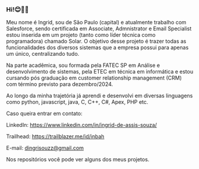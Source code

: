 ### Hi!😊👋👋
Meu nome é Ingrid, sou de São Paulo (capital) e atualmente trabalho com Salesforce, sendo certificada em Associate, Admnistrator e Email Specialist estou inserida em um projeto (tanto como líder técnica como programadora) chamado Solar. O objetivo desse projeto é trazer todas as funcionalidades dos diversos sistemas que a empresa possui para apenas um único, centralizando tudo. 

Na parte acadêmica, sou formada pela FATEC SP em Análise e desenvolvimento de sistemas, pela ETEC em técnica em informática e estou cursando pós graduação em customer relationship management (CRM) com término previsto para dezembro/2024.

Ao longo da minha trajetória já aprendi e desenvolvi em diversas linguagens como python, javascript, java, C, C++, C#, Apex, PHP etc.

Caso queira entrar em contato:

LinkedIn: https://www.linkedin.com/in/ingrid-de-assis-souza/

Trailhead: https://trailblazer.me/id/inbah

E-mail: dingrisouzz@gmail.com

Nos repositórios você pode ver alguns dos meus projetos.
